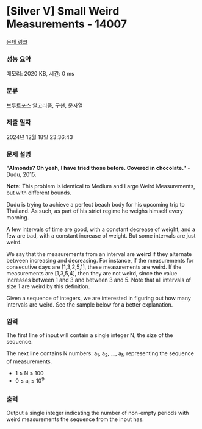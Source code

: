 # [Silver V] Small Weird Measurements - 14007 

[문제 링크](https://www.acmicpc.net/problem/14007) 

### 성능 요약

메모리: 2020 KB, 시간: 0 ms

### 분류

브루트포스 알고리즘, 구현, 문자열

### 제출 일자

2024년 12월 18일 23:36:43

### 문제 설명

<p><strong>"Almonds? Oh yeah, I have tried those before. Covered in chocolate."</strong> - Dudu, 2015.</p>

<p><strong>Note:</strong> This problem is identical to Medium and Large Weird Measurements, but with different bounds.</p>

<p>Dudu is trying to achieve a perfect beach body for his upcoming trip to Thailand. As such, as part of his strict regime he weighs himself every morning.</p>

<p>A few intervals of time are good, with a constant decrease of weight, and a few are bad, with a constant increase of weight. But some intervals are just weird.</p>

<p>We say that the measurements from an interval are <strong>weird</strong> if they alternate between increasing and decreasing. For instance, if the measurements for consecutive days are [1,3,2,5,1], these measurements are weird. If the measurements are [1,3,5,4], then they are not weird, since the value increases between 1 and 3 and between 3 and 5. Note that all intervals of size 1 are weird by this definition.</p>

<p>Given a sequence of integers, we are interested in figuring out how many intervals are weird. See the sample below for a better explanation.</p>

### 입력 

 <p>The first line of input will contain a single integer N, the size of the sequence.</p>

<p>The next line contains N numbers: a<sub>1</sub>, a<sub>2</sub>, ..., a<sub>N</sub> representing the sequence of measurements.</p>

<ul>
	<li>1 ≤ N ≤ 100</li>
	<li>0 ≤ a<sub>i</sub> ≤ 10<sup>9</sup></li>
</ul>

### 출력 

 <p>Output a single integer indicating the number of non-empty periods with weird measurements the sequence from the input has.</p>

